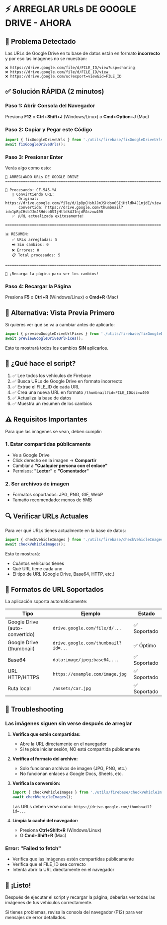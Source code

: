 # ⚡ ARREGLAR URLs DE GOOGLE DRIVE - AHORA

## 🎯 Problema Detectado

Las URLs de Google Drive en tu base de datos están en formato **incorrecto** y por eso las imágenes no se muestran:

```
❌ https://drive.google.com/file/d/FILE_ID/view?usp=sharing
❌ https://drive.google.com/file/d/FILE_ID/view
❌ https://drive.google.com/uc?export=view&id=FILE_ID
```

## ✅ Solución RÁPIDA (2 minutos)

### Paso 1: Abrir Consola del Navegador
Presiona **F12** o **Ctrl+Shift+J** (Windows/Linux) o **Cmd+Option+J** (Mac)

### Paso 2: Copiar y Pegar este Código

```javascript
import { fixGoogleDriveUrls } from './utils/firebase/fixGoogleDriveUrls';
await fixGoogleDriveUrls();
```

### Paso 3: Presionar Enter

Verás algo como esto:

```
🔧 ARREGLANDO URLs DE GOOGLE DRIVE
======================================================================

📝 Procesando: CF-545-YA
   🔄 Convirtiendo URL:
      Original:  https://drive.google.com/file/d/1pBpCHsbJJmJSHdso0SIjHtldk4J1njdE/view
      Convertida: https://drive.google.com/thumbnail?id=1pBpCHsbJJmJSHdso0SIjHtldk4J1njdE&sz=w400
   ✅ ¡URL actualizada exitosamente!

======================================================================

📊 RESUMEN:
   ✅ URLs arregladas: 5
   ⏭️ Sin cambios: 0
   ❌ Errores: 0
   📋 Total procesados: 5

======================================================================

🎉 ¡Recarga la página para ver los cambios!
```

### Paso 4: Recargar la Página

Presiona **F5** o **Ctrl+R** (Windows/Linux) o **Cmd+R** (Mac)

## 🎯 Alternativa: Vista Previa Primero

Si quieres ver qué se va a cambiar antes de aplicarlo:

```javascript
import { previewGoogleDriveUrlFixes } from './utils/firebase/fixGoogleDriveUrls';
await previewGoogleDriveUrlFixes();
```

Esto te mostrará todos los cambios **SIN** aplicarlos.

## 📝 ¿Qué hace el script?

1. ✅ Lee todos los vehículos de Firebase
2. ✅ Busca URLs de Google Drive en formato incorrecto
3. ✅ Extrae el FILE_ID de cada URL
4. ✅ Crea una nueva URL en formato `/thumbnail?id=FILE_ID&sz=w400`
5. ✅ Actualiza la base de datos
6. ✅ Muestra un resumen de los cambios

## ⚠️ Requisitos Importantes

Para que las imágenes se vean, deben cumplir:

### 1. Estar compartidas públicamente
- Ve a Google Drive
- Click derecho en la imagen → **Compartir**
- Cambiar a **"Cualquier persona con el enlace"**
- Permisos: **"Lector"** o **"Comentador"**

### 2. Ser archivos de imagen
- Formatos soportados: JPG, PNG, GIF, WebP
- Tamaño recomendado: menos de 5MB

## 🔍 Verificar URLs Actuales

Para ver qué URLs tienes actualmente en la base de datos:

```javascript
import { checkVehicleImages } from './utils/firebase/checkVehicleImages';
await checkVehicleImages();
```

Esto te mostrará:
- Cuántos vehículos tienes
- Qué URL tiene cada uno
- El tipo de URL (Google Drive, Base64, HTTP, etc.)

## 🎨 Formatos de URL Soportados

La aplicación soporta automáticamente:

| Tipo | Ejemplo | Estado |
|------|---------|--------|
| Google Drive (auto-convertido) | `drive.google.com/file/d/...` | ✅ Soportado |
| Google Drive (thumbnail) | `drive.google.com/thumbnail?id=...` | ✅ Óptimo |
| Base64 | `data:image/jpeg;base64,...` | ✅ Soportado |
| URL HTTP/HTTPS | `https://example.com/image.jpg` | ✅ Soportado |
| Ruta local | `/assets/car.jpg` | ✅ Soportado |

## 🚨 Troubleshooting

### Las imágenes siguen sin verse después de arreglar

1. **Verifica que estén compartidas:**
   - Abre la URL directamente en el navegador
   - Si te pide iniciar sesión, NO está compartida públicamente

2. **Verifica el formato del archivo:**
   - Solo funcionan archivos de imagen (JPG, PNG, etc.)
   - No funcionan enlaces a Google Docs, Sheets, etc.

3. **Verifica la conversión:**
   ```javascript
   import { checkVehicleImages } from './utils/firebase/checkVehicleImages';
   await checkVehicleImages();
   ```
   Las URLs deben verse como: `https://drive.google.com/thumbnail?id=...`

4. **Limpia la caché del navegador:**
   - Presiona **Ctrl+Shift+R** (Windows/Linux)
   - O **Cmd+Shift+R** (Mac)

### Error: "Failed to fetch"

- Verifica que las imágenes estén compartidas públicamente
- Verifica que el FILE_ID sea correcto
- Intenta abrir la URL directamente en el navegador

## 🎉 ¡Listo!

Después de ejecutar el script y recargar la página, deberías ver todas las imágenes de tus vehículos correctamente.

Si tienes problemas, revisa la consola del navegador (F12) para ver mensajes de error detallados.
